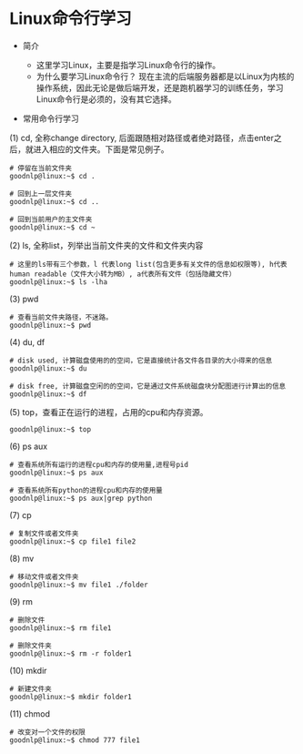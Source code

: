 # Linux命令行学习

* 简介
    * 这里学习Linux，主要是指学习Linux命令行的操作。
    * 为什么要学习Linux命令行？ 现在主流的后端服务器都是以Linux为内核的操作系统，因此无论是做后端开发，还是跑机器学习的训练任务，学习Linux命令行是必须的，没有其它选择。

* 常用命令行学习

(1) cd, 全称change directory, 后面跟随相对路径或者绝对路径，点击enter之后，就进入相应的文件夹。下面是常见例子。<br />
    
```console
# 停留在当前文件夹
goodnlp@linux:~$ cd .
```
    
```console
# 回到上一层文件夹
goodnlp@linux:~$ cd ..
```

    
```console
# 回到当前用户的主文件夹
goodnlp@linux:~$ cd ~
```

(2) ls, 全称list，列举出当前文件夹的文件和文件夹内容
    
```console
# 这里的ls带有三个参数，l 代表long list(包含更多有关文件的信息如权限等), h代表human readable（文件大小转为MB）, a代表所有文件（包括隐藏文件）
goodnlp@linux:~$ ls -lha
```

(3) pwd
    
```console
# 查看当前文件夹路径，不迷路。
goodnlp@linux:~$ pwd
```

(4) du, df

    
```console
# disk used, 计算磁盘使用的的空间，它是直接统计各文件各目录的大小得来的信息
goodnlp@linux:~$ du
```

```console
# disk free, 计算磁盘空闲的的空间，它是通过文件系统磁盘块分配图进行计算出的信息
goodnlp@linux:~$ df
```


(5) top，查看正在运行的进程，占用的cpu和内存资源。
    
```console
goodnlp@linux:~$ top
```

(6) ps aux
 
```console
# 查看系统所有运行的进程cpu和内存的使用量,进程号pid
goodnlp@linux:~$ ps aux
```

```console
# 查看系统所有python的进程cpu和内存的使用量
goodnlp@linux:~$ ps aux|grep python
```


(7) cp

```console
# 复制文件或者文件夹
goodnlp@linux:~$ cp file1 file2
```

(8) mv
```console
# 移动文件或者文件夹
goodnlp@linux:~$ mv file1 ./folder
```

(9) rm
```console
# 删除文件
goodnlp@linux:~$ rm file1
```

```console
# 删除文件夹
goodnlp@linux:~$ rm -r folder1
```

(10) mkdir

```console
# 新建文件夹
goodnlp@linux:~$ mkdir folder1
```

(11) chmod

```console
# 改变对一个文件的权限
goodnlp@linux:~$ chmod 777 file1
```

